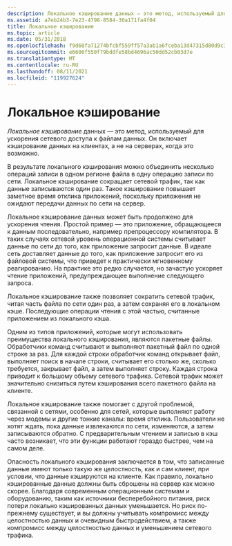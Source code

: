 ```yaml
---
description: Локальное кэширование данных — это метод, используемый для ускорения сетевого доступа к файлам данных. Он включает кэширование данных на клиентах, а не на серверах, когда это возможно.
ms.assetid: a7eb24b3-7e23-4798-8584-30a171fa4f04
title: Локальное кэширование
ms.topic: article
ms.date: 05/31/2018
ms.openlocfilehash: f9d60fa71274bfcbf559ff57a3ab1a6fceba13d47315d80d9c3722a2a206b611
ms.sourcegitcommit: e6600f550f79bddfe58bd4696ac50dd52cb03d7e
ms.translationtype: MT
ms.contentlocale: ru-RU
ms.lasthandoff: 08/11/2021
ms.locfileid: "119927624"
---
```

# <a name="local-caching"></a>Локальное кэширование

*Локальное кэширование* данных — это метод, используемый для ускорения сетевого доступа к файлам данных. Он включает кэширование данных на клиентах, а не на серверах, когда это возможно.

В результате локального кэширования можно объединить несколько операций записи в одном регионе файла в одну операцию записи по сети. Локальное кэширование сокращает сетевой трафик, так как данные записываются один раз. Такое кэширование повышает заметное время отклика приложений, поскольку приложения не ожидают передачи данных по сети на сервер.

Локальное кэширование данных может быть продолжено для ускорения чтения. Простой пример — это приложение, обращающееся к данным последовательно, например препроцессору компилятора. В таких случаях сетевой уровень операционной системы считывает данные по сети до того, как приложение запросит данные. В идеале сеть доставляет данные до того, как приложение запросит его из файловой системы, что приведет к практически мгновенному реагированию. На практике это редко случается, но зачастую ускоряет чтение приложений, предупреждающее выполнение следующего запроса.

Локальное кэширование также позволяет сократить сетевой трафик, читая часть файла по сети один раз, а затем сохраняя его в локальном кэше. Последующие операции чтения с этой частью, считанные приложением из локального кэша.

Одним из типов приложений, которые могут использовать преимущества локального кэширования, являются пакетные файлы. Обработчики команд считывают и выполняют пакетный файл по одной строке за раз. Для каждой строки обработчик команд открывает файл, выполняет поиск в начале строки, считывает его столько же, сколько требуется, закрывает файл, а затем выполняет строку. Каждая строка приводит к большому объему сетевого трафика. Сетевой трафик может значительно снизиться путем кэширования всего пакетного файла на клиенте.

Локальное кэширование также помогает с другой проблемой, связанной с сетями, особенно для сетей, которые выполняют работу через модемы и другие тонкие каналы: время отклика. Пользователи не хотят ждать, пока данные извлекаются по сети, изменяются, а затем записываются обратно. С предварительным чтением и записью в кэш часто возникает, что эти функции работают гораздо быстрее, чем на самом деле.

Опасность локального кэширования заключается в том, что записанные данные имеют только такую же целостность, как и сам клиент, при условии, что данные кэшируются на клиенте. Как правило, локально кэшированные данные должны быть сброшены на сервер как можно скорее. Благодаря современным операционным системам и оборудованию, таким как источники бесперебойного питания, риск потери локально кэшированных данных уменьшается. Но риск по-прежнему существует, и вы должны учитывать компромисс между целостностью данных и очевидным быстродействием, а также компромисс между целостностью данных и уменьшением сетевого трафика.

 

 



